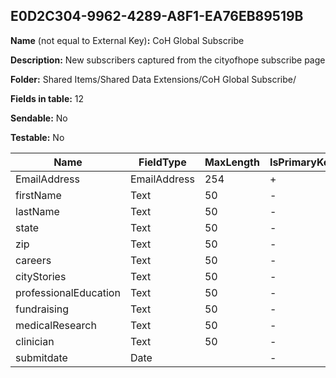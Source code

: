 ## E0D2C304-9962-4289-A8F1-EA76EB89519B

**Name** (not equal to External Key)**:** CoH Global Subscribe

**Description:** New subscribers captured from the cityofhope subscribe page

**Folder:** Shared Items/Shared Data Extensions/CoH Global Subscribe/

**Fields in table:** 12

**Sendable:** No

**Testable:** No

| Name | FieldType | MaxLength | IsPrimaryKey | IsNullable | DefaultValue |
| --- | --- | --- | --- | --- | --- |
| EmailAddress | EmailAddress | 254 | + | - |  |
| firstName | Text | 50 | - | + |  |
| lastName | Text | 50 | - | + |  |
| state | Text | 50 | - | + |  |
| zip | Text | 50 | - | + |  |
| careers | Text | 50 | - | + | false |
| cityStories | Text | 50 | - | + | false |
| professionalEducation | Text | 50 | - | + | false |
| fundraising | Text | 50 | - | + | false |
| medicalResearch | Text | 50 | - | + | false |
| clinician | Text | 50 | - | + | false |
| submitdate | Date |  | - | + | GetDate() |
